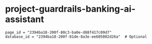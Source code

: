 # project-guardrails-banking-ai-assistant

    page_id = "2394ba18-200f-80c3-ba0e-d88f417c09d7"
    database_id = "2394ba18-200f-81de-8a3e-ee605002d26a"  # Optional